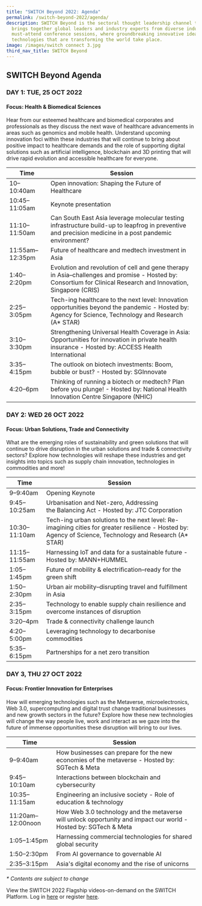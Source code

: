 ```yaml
---
title: "SWITCH Beyond 2022: Agenda"
permalink: /switch-beyond-2022/agenda/
description: SWITCH Beyond is the sectoral thought leadership channel that
  brings together global leaders and industry experts from diverse industries to
  must-attend conference sessions, where groundbreaking innovative ideas and
  technologies that are transforming the world take place.
image: /images/switch connect 3.jpg
third_nav_title: SWITCH Beyond
---
```

## SWITCH Beyond Agenda

### **DAY 1: TUE, 25 OCT 2022**
#### **Focus: Health & Biomedical Sciences**
Hear from our esteemed healthcare and biomedical corporates and professionals as they discuss the next wave of healthcare advancements in areas such as genomics and mobile health. Understand upcoming innovation foci within these industries that will continue to bring about positive impact to healthcare demands and the role of supporting digital solutions such as artificial intelligence, blockchain and 3D printing that will drive rapid evolution and accessible healthcare for everyone.

| Time | Session | 
| -------- | -------- |
| 10–10:40am  | Open innovation: Shaping the Future of Healthcare |
| 10:45–11:05am | Keynote presentation |
| 11:10–11:50am | Can South East Asia leverage molecular testing infrastructure build-up to leapfrog in preventive and precision medicine in a post pandemic environment? |
| 11:55am–12:35pm | Future of healthcare and medtech investment in Asia |
| 1:40–2:20pm | Evolution and revolution of cell and gene therapy in Asia–challenges and promise - Hosted by: Consortium for Clinical Research and Innovation, Singapore (CRIS) |
| 2:25–3:05pm | Tech-ing healthcare to the next level: Innovation opportunities beyond the pandemic - Hosted by: Agency for Science, Technology and Research (A* STAR)  | 
| 3:10–3:30pm  | Strengthening Universal Health Coverage in Asia: Opportunities for innovation in private health insurance - Hosted by: ACCESS Health International |
| 3:35–4:15pm  | The outlook on biotech investments: Boom, bubble or bust? - Hosted by: SGInnovate |
| 4:20–6pm  | Thinking of running a biotech or medtech? Plan before you plunge! - Hosted by: National Health Innovation Centre Singapore (NHIC) |

### **DAY 2: WED 26 OCT 2022**
#### **Focus: Urban Solutions, Trade and Connectivity**
What are the emerging roles of sustainability and green solutions that will continue to drive disruption in the urban solutions and trade & connectivity sectors? Explore how technologies will reshape these industries and get insights into topics such as supply chain innovation, technologies in commodities and more!

| Time | Session | 
| -------- | -------- |
| 9–9:40am  | Opening Keynote |
| 9:45–10:25am  | Urbanisation and Net-zero, Addressing the Balancing Act - Hosted by: JTC Corporation |
| 10:30–11:10am  | Tech-ing urban solutions to the next level: Re-imagining cities for greater resilience - Hosted by: Agency of Science, Technology and Research (A* STAR) |
| 11:15–11:55am | Harnessing IoT and data for a sustainable future - Hosted by: MANN+HUMMEL |
| 1:05–1:45pm | Future of mobility & electrification–ready for the green shift |
| 1:50–2:30pm | Urban air mobility–disrupting travel and fulfillment in Asia |
| 2:35–3:15pm | Technology to enable supply chain resilience and overcome instances of disruption | 
| 3:20–4pm  | Trade & connectivity challenge launch |
| 4:20–5:00pm  | Leveraging technology to decarbonise commodities |
| 5:35–6:15pm  | Partnerships for a net zero transition |

### **DAY 3, THU 27 OCT 2022**
#### **Focus: Frontier Innovation for Enterprises**
How will emerging technologies such as the Metaverse, microelectronics, Web 3.0, supercomputing and digital trust change traditional businesses and new growth sectors in the future? Explore how these new technologies will change the way people live, work and interact as we gaze into the future of immense opportunities these disruption will bring to our lives.

| Time | Session | 
| -------- | -------- |
| 9–9:40am  | How businesses can prepare for the new economies of the metaverse - Hosted by: SGTech & Meta |
| 9:45–10:10am  | Interactions between blockchain and cybersecurity |
| 10:35–11:15am | Engineering an inclusive society - Role of education & technology |
| 11:20am–12:00noon | How Web 3.0 technology and the metaverse will unlock opportunity and impact our world - Hosted by: SGTech & Meta  |
| 1:05–1:45pm | Harnessing commercial technologies for shared global security |
| 1:50–2:30pm | From AI governance to governable AI |
| 2:35–3:15pm | Asia's digital economy and the rise of unicorns | 

_* Contents are subject to change_

View the SWITCH 2022 Flagship videos-on-demand on the SWITCH Platform. Log in [here](https://community.switchsg.org/login) or register [here](https://community.switchsg.org/register).